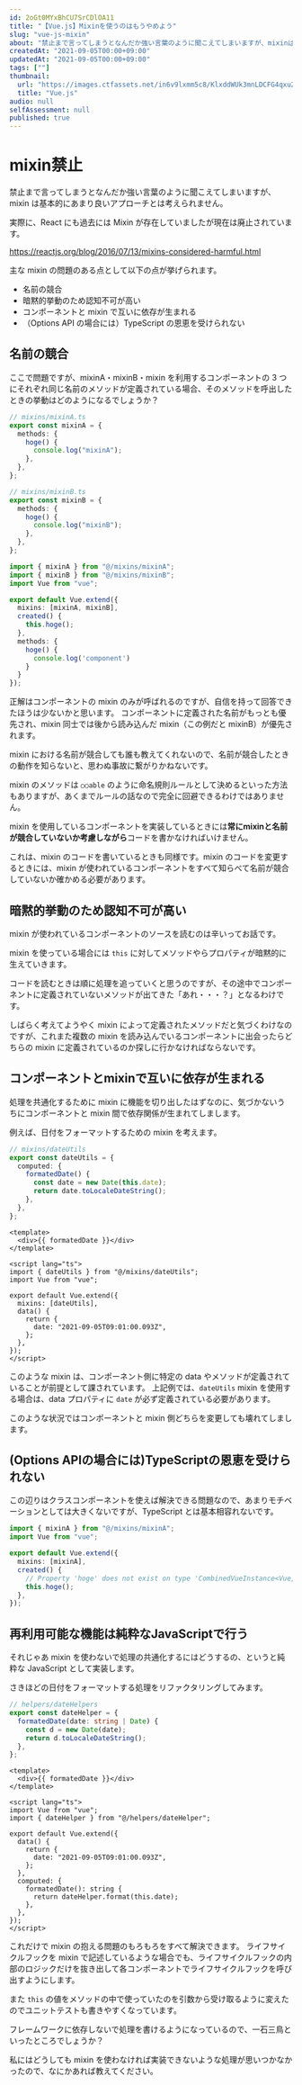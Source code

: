 ```yaml
---
id: 2oGt0MYxBhCU7SrCDlOA11
title: "【Vue.js】Mixinを使うのはもうやめよう"
slug: "vue-js-mixin"
about: "禁止まで言ってしまうとなんだか強い言葉のように聞こえてしまいますが、mixinは基本的にあまり良いアプローチとは考えられません。  実際に、Reactにも過去にはMixinが存在していましたが現在は廃止されています。"
createdAt: "2021-09-05T00:00+09:00"
updatedAt: "2021-09-05T00:00+09:00"
tags: [""]
thumbnail:
  url: "https://images.ctfassets.net/in6v9lxmm5c8/KlxddWUk3mnLDCFG4qxu2/f36940cc38418e433c2b6be88032e44c/articles_2FuOVZsTkluuNqWfpBJSFq_2Fthumbnail_7D.png"
  title: "Vue.js"
audio: null
selfAssessment: null
published: true
---
```

# mixin禁止

禁止まで言ってしまうとなんだか強い言葉のように聞こえてしまいますが、mixin は基本的にあまり良いアプローチとは考えられません。

実際に、React にも過去には Mixin が存在していましたが現在は廃止されています。

https://reactjs.org/blog/2016/07/13/mixins-considered-harmful.html

主な mixin の問題のある点として以下の点が挙げられます。

- 名前の競合
- 暗黙的挙動のため認知不可が高い
- コンポーネントと mixin で互いに依存が生まれる
- （Options API の場合には）TypeScript の恩恵を受けられない

## 名前の競合

ここで問題ですが、mixinA・mixinB・mixin を利用するコンポーネントの 3 つにそれぞれ同じ名前のメソッドが定義されている場合、そのメソッドを呼出したときの挙動はどのようになるでしょうか？

```ts
// mixins/mixinA.ts
export const mixinA = {
  methods: {
    hoge() {
      console.log("mixinA");
    },
  },
};
```

```ts
// mixins/mixinB.ts
export const mixinB = {
  methods: {
    hoge() {
      console.log("mixinB");
    },
  },
};
```

```ts
import { mixinA } from "@/mixins/mixinA";
import { mixinB } from "@/mixins/mixinB";
import Vue from "vue";

export default Vue.extend({
  mixins: [mixinA, mixinB],
  created() {
    this.hoge();
  },
  methods: {
    hoge() {
      console.log('component')
    }
  }
});
```

正解はコンポーネントの mixin のみが呼ばれるのですが、自信を持って回答できたほうは少ないかと思います。
コンポーネントに定義された名前がもっとも優先され、mixin 同士では後から読み込んだ mixin（この例だと mixinB）が優先されます。

mixin における名前が競合しても誰も教えてくれないので、名前が競合したときの動作を知らないと、思わぬ事故に繋がりかねないです。

mixin のメソッドは `○○able` のように命名規則ルールとして決めるといった方法もありますが、あくまでルールの話なので完全に回避できるわけではありません。

mixin を使用しているコンポーネントを実装しているときには**常にmixinと名前が競合していないか考慮しながら**コードを書かなければいけません。

これは、mixin のコードを書いているときも同様です。mixin のコードを変更するときには、mixin が使われているコンポーネントをすべて知らべて名前が競合していないか確かめる必要があります。

## 暗黙的挙動のため認知不可が高い

mixin が使われているコンポーネントのソースを読むのは辛いってお話です。

mixin を使っている場合には `this` に対してメソッドやらプロパティが暗黙的に生えていきます。

コードを読むときは順に処理を追っていくと思うのですが、その途中でコンポーネントに定義されていないメソッドが出てきた「あれ・・・？」となるわけです。

しばらく考えてようやく mixin によって定義されたメソッドだと気づくわけなのですが、これまた複数の mixin を読み込んでいるコンポーネントに出会ったらどちらの mixin に定義されているのか探しに行かなければならないです。

## コンポーネントとmixinで互いに依存が生まれる

処理を共通化するために mixin に機能を切り出したはずなのに、気づかないうちにコンポーネントと mixin 間で依存関係が生まれてしまします。

例えば、日付をフォーマットするための mixin を考えます。

```ts
// mixins/dateUtils
export const dateUtils = {
  computed: {
    formatedDate() {
      const date = new Date(this.date);
      return date.toLocaleDateString();
    },
  },
};
```

```vue
<template>
  <div>{{ formatedDate }}</div>
</template>

<script lang="ts">
import { dateUtils } from "@/mixins/dateUtils";
import Vue from "vue";

export default Vue.extend({
  mixins: [dateUtils],
  data() {
    return {
      date: "2021-09-05T09:01:00.093Z",
    };
  },
});
</script>
```

このような mixin は、コンポーネント側に特定の data やメソッドが定義されていることが前提として課されています。
上記例では、`dateUtils` mixin を使用する場合は、data プロパティに `date` が必ず定義されている必要があります。

このような状況ではコンポーネントと mixin 側どちらを変更しても壊れてしまします。

## (Options APIの場合には)TypeScriptの恩恵を受けられない

この辺りはクラスコンポーネントを使えば解決できる問題なので、あまりモチベーションとしては大きくないですが、TypeScript とは基本相容れないです。

```ts
import { mixinA } from "@/mixins/mixinA";
import Vue from "vue";

export default Vue.extend({
  mixins: [mixinA],
  created() {
    // Property 'hoge' does not exist on type 'CombinedVueInstance<Vue, unknown, unknown, unknown, Readonly<Record<never, any>>>'
    this.hoge();
  },
});
```

## 再利用可能な機能は純粋なJavaScriptで行う

それじゃあ mixin を使わないで処理の共通化するにはどうするの、というと純粋な JavaScript として実装します。

さきほどの日付をフォーマットする処理をリファクタリングしてみます。

```ts
// helpers/dateHelpers
export const dateHelper = {
  formatedDate(date: string | Date) {
    const d = new Date(date);
    return d.toLocaleDateString();
  },
};
```

```vue
<template>
  <div>{{ formatedDate }}</div>
</template>

<script lang="ts">
import Vue from "vue";
import { dateHelper } from "@/helpers/dateHelper";

export default Vue.extend({
  data() {
    return {
      date: "2021-09-05T09:01:00.093Z",
    };
  },
  computed: {
    formatedDate(): string {
      return dateHelper.format(this.date);
    },
  },
});
</script>
```

これだけで mixin の抱える問題のもろもろをすべて解決できます。
ライフサイクルフックを mixin で記述しているような場合でも、ライフサイクルフックの内部のロジックだけを抜き出して各コンポーネントでライフサイクルフックを呼び出すようにします。

また `this` の値をメソッドの中で使っていたのを引数から受け取るように変えたのでユニットテストも書きやすくなっています。

フレームワークに依存しないで処理を書けるようになっているので、一石三鳥といったところでしょうか？

私にはどうしても mixin を使わなければ実装できないような処理が思いつかなかったので、なにかあれば教えてください。
